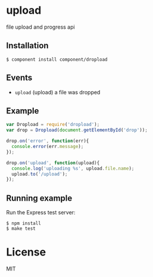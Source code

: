 # upload

  file upload and progress api

## Installation

    $ component install component/dropload

## Events

  - `upload` (upload) a file was dropped

## Example

```js
var Dropload = require('dropload');
var drop = Dropload(document.getElementById('drop'));

drop.on('error', function(err){
  console.error(err.message);
});

drop.on('upload', function(upload){
  console.log('uploading %s', upload.file.name);
  upload.to('/upload');
});
```

## Running example

  Run the Express test server:

```
$ npm install
$ make test
```

# License

  MIT

